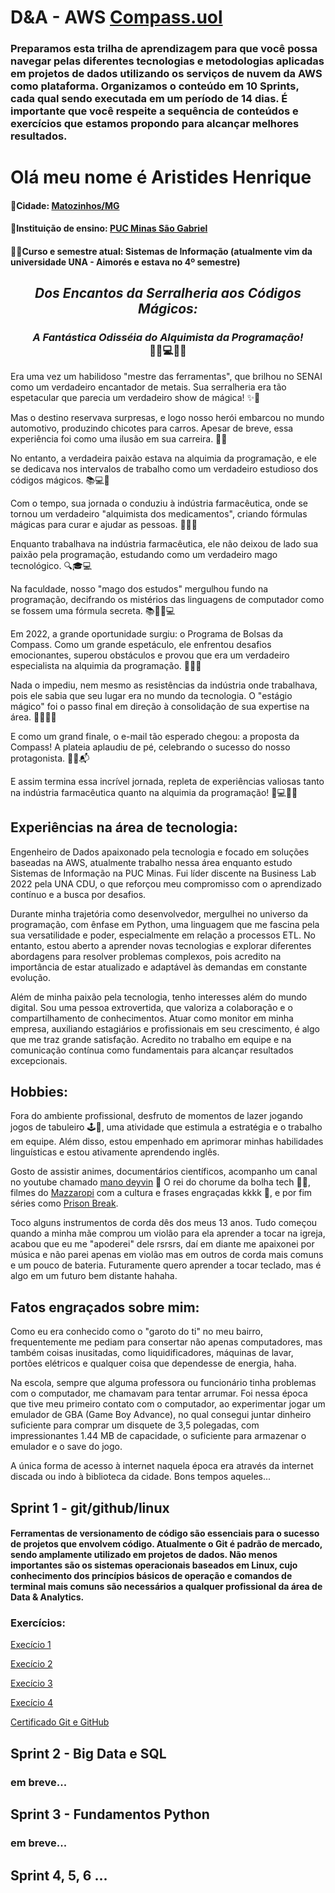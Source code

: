 # D&A - AWS [Compass.uol](https://compass.uol/pt/home/?utm_source=google-ads&utm_medium=ppc&utm_campaign=compasso-uol-institucional&utm_term=compass+uol)

### Preparamos esta trilha de aprendizagem para que você possa navegar pelas diferentes tecnologias e metodologias aplicadas em projetos de dados utilizando os serviços de nuvem da AWS como plataforma. Organizamos o conteúdo em 10 Sprints, cada qual sendo executada em um período de 14 dias. É importante que você respeite a sequência de conteúdos e exercícios que estamos propondo para alcançar melhores resultados.


# Olá meu nome é Aristides Henrique

#### 🏡Cidade: [Matozinhos/MG](https://www.google.com.br/maps/place/Matozinhos,+MG,+35720-000/@-19.565346,-44.0787083,14z/data=!4m16!1m9!3m8!1s0xa66723aaf221c1:0x353133ecd20eaa0d!2sMatozinhos,+MG,+35720-000!3b1!8m2!3d-19.565346!4d-44.0787083!10e5!16s%2Fg%2F11bxg16tkc!3m5!1s0xa66723aaf221c1:0x353133ecd20eaa0d!8m2!3d-19.565346!4d-44.0787083!16s%2Fg%2F11bxg16tkc?entry=ttu)
#### 🏫Instituição de ensino: [PUC Minas São Gabriel](https://www.pucminas.br/unidade/sao-gabriel/Paginas/default.aspx)
#### 👨‍🎓Curso e semestre atual: Sistemas de Informação (atualmente vim da universidade UNA - Aimorés e estava no 4º semestre)

## <p align="center">_Dos Encantos da Serralheria aos Códigos Mágicos:_</p>
**<h3 align="center">_A Fantástica Odisséia do Alquimista da Programação!_<br>🧰🚗💻🔮💊</h3>**

Era uma vez um habilidoso "mestre das ferramentas", que brilhou no SENAI como um verdadeiro encantador de metais. Sua serralheria era tão espetacular que parecia um verdadeiro show de mágica! ✨💪

Mas o destino reservava surpresas, e logo nosso herói embarcou no mundo automotivo, produzindo chicotes para carros. Apesar de breve, essa experiência foi como uma ilusão em sua carreira. 🚙🎩

No entanto, a verdadeira paixão estava na alquimia da programação, e ele se dedicava nos intervalos de trabalho como um verdadeiro estudioso dos códigos mágicos. 📚💻🎯

Com o tempo, sua jornada o conduziu à indústria farmacêutica, onde se tornou um verdadeiro "alquimista dos medicamentos", criando fórmulas mágicas para curar e ajudar as pessoas. 💊🔬🔮

Enquanto trabalhava na indústria farmacêutica, ele não deixou de lado sua paixão pela programação, estudando como um verdadeiro mago tecnológico. 🔍🎓💻

Na faculdade, nosso "mago dos estudos" mergulhou fundo na programação, decifrando os mistérios das linguagens de computador como se fossem uma fórmula secreta. 📚🧙‍♂️💻

Em 2022, a grande oportunidade surgiu: o Programa de Bolsas da Compass. Como um grande espetáculo, ele enfrentou desafios emocionantes, superou obstáculos e provou que era um verdadeiro especialista na alquimia da programação. 🌟🚀🔑

Nada o impediu, nem mesmo as resistências da indústria onde trabalhava, pois ele sabia que seu lugar era no mundo da tecnologia. O "estágio mágico" foi o passo final em direção à consolidação de sua expertise na área. 🧙‍♂️💼🔥

E como um grand finale, o e-mail tão esperado chegou: a proposta da Compass! A plateia aplaudiu de pé, celebrando o sucesso do nosso protagonista. 🎉🙌📬

E assim termina essa incrível jornada, repleta de experiências valiosas tanto na indústria farmacêutica quanto na alquimia da programação! 🎉💻🔮💊

## Experiências na área de tecnologia:

Engenheiro de Dados apaixonado pela tecnologia e focado em soluções baseadas na AWS, atualmente trabalho nessa área enquanto estudo Sistemas de Informação na PUC Minas. Fui líder discente na Business Lab 2022 pela UNA CDU, o que reforçou meu compromisso com o aprendizado contínuo e a busca por desafios.

Durante minha trajetória como desenvolvedor, mergulhei no universo da programação, com ênfase em Python, uma linguagem que me fascina pela sua versatilidade e poder, especialmente em relação a processos ETL. No entanto, estou aberto a aprender novas tecnologias e explorar diferentes abordagens para resolver problemas complexos, pois acredito na importância de estar atualizado e adaptável às demandas em constante evolução.

Além de minha paixão pela tecnologia, tenho interesses além do mundo digital. Sou uma pessoa extrovertida, que valoriza a colaboração e o compartilhamento de conhecimentos. Atuar como monitor em minha empresa, auxiliando estagiários e profissionais em seu crescimento, é algo que me traz grande satisfação. Acredito no trabalho em equipe e na comunicação contínua como fundamentais para alcançar resultados excepcionais.


## Hobbies:

Fora do ambiente profissional, desfruto de momentos de lazer jogando jogos de tabuleiro 🕹️🧩, uma atividade que estimula a estratégia e o trabalho em equipe. Além disso, estou empenhado em aprimorar minhas habilidades linguísticas e estou ativamente aprendendo inglês.

Gosto de assistir animes, documentários científicos, acompanho um canal no youtube chamado [mano deyvin](https://www.youtube.com/@manodeyvin) 👑 O rei do chorume da bolha tech 🤣🤣, filmes do [Mazzaropi](https://pt.wikipedia.org/wiki/Am%C3%A1cio_Mazzaropi) com a cultura e frases engraçadas kkkk 🤣, e por fim séries como [Prison Break](https://www.primevideo.com/detail/amzn1.dv.gti.74b32d48-e785-caa6-44b8-aeb55043150b?ref_=dvm_pds_tit_br_dc_s_g_mkw_sc2wmAzbM-dc_pcrid_607089033054&mrntrk=slid__pgrid_124213213644_pgeo_9074167_x__adext__ptid_kwd-971285368&gclid=Cj0KCQjw2eilBhCCARIsAG0Pf8sPUmq6Lunm1U-TC1ftsYV0S5m0YvO12s19iWC970VZLWP-pInqDAsaAsnHEALw_wcB).

Toco alguns instrumentos de corda dês dos meus 13 anos. Tudo começou quando a minha mãe comprou um violão para ela aprender a tocar na igreja, acabou que eu me "apoderei" dele rsrsrs, daí em diante me apaixonei por música e não parei apenas em violão mas em outros de corda mais comuns e um pouco de bateria. Futuramente quero aprender a tocar teclado, mas é algo em um futuro bem distante hahaha.

## Fatos engraçados sobre mim:

Como eu era conhecido como o "garoto do ti" no meu bairro, frequentemente me pediam para consertar não apenas computadores, mas também coisas inusitadas, como liquidificadores, máquinas de lavar, portões elétricos e qualquer coisa que dependesse de energia, haha.

Na escola, sempre que alguma professora ou funcionário tinha problemas com o computador, me chamavam para tentar arrumar. Foi nessa época que tive meu primeiro contato com o computador, ao experimentar jogar um emulador de GBA (Game Boy Advance), no qual consegui juntar dinheiro suficiente para comprar um disquete de 3,5 polegadas, com impressionantes 1.44 MB de capacidade, o suficiente para armazenar o emulador e o save do jogo.

A única forma de acesso à internet naquela época era através da internet discada ou indo à biblioteca da cidade. Bons tempos aqueles...
## Sprint 1 - git/github/linux

#### Ferramentas de versionamento de código são essenciais para o sucesso de projetos que envolvem código. Atualmente o Git é padrão de mercado, sendo amplamente utilizado em projetos de dados. Não menos importantes são os sistemas operacionais baseados em Linux, cujo conhecimento dos princípios básicos de operação e comandos de terminal mais comuns são necessários a qualquer profissional da área de Data & Analytics.

### Exercícios:

[Execício 1](./exercicios/ex_1.md)

[Execício 2](./exercicios/ex_1.md)

[Execício 3](./exercicios/ex_1.md)

[Execício 4](./exercicios/ex_1.md)

[Certificado Git e GitHub](./certificados/git_github.jpg)

## Sprint 2 - Big Data e SQL
### em breve...
## Sprint 3 - Fundamentos Python
### em breve...

## Sprint 4, 5, 6 ...